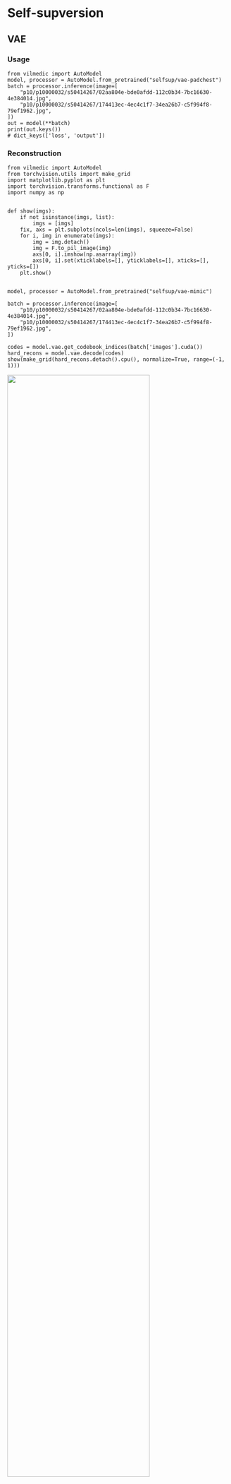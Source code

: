 # Self-supversion


## VAE

### Usage 
```
from vilmedic import AutoModel
model, processor = AutoModel.from_pretrained("selfsup/vae-padchest")
batch = processor.inference(image=[
    "p10/p10000032/s50414267/02aa804e-bde0afdd-112c0b34-7bc16630-4e384014.jpg",
    "p10/p10000032/s50414267/174413ec-4ec4c1f7-34ea26b7-c5f994f8-79ef1962.jpg",
])
out = model(**batch)
print(out.keys())
# dict_keys(['loss', 'output'])
```
### Reconstruction
```
from vilmedic import AutoModel
from torchvision.utils import make_grid
import matplotlib.pyplot as plt
import torchvision.transforms.functional as F
import numpy as np


def show(imgs):
    if not isinstance(imgs, list):
        imgs = [imgs]
    fix, axs = plt.subplots(ncols=len(imgs), squeeze=False)
    for i, img in enumerate(imgs):
        img = img.detach()
        img = F.to_pil_image(img)
        axs[0, i].imshow(np.asarray(img))
        axs[0, i].set(xticklabels=[], yticklabels=[], xticks=[], yticks=[])
    plt.show()


model, processor = AutoModel.from_pretrained("selfsup/vae-mimic")

batch = processor.inference(image=[
    "p10/p10000032/s50414267/02aa804e-bde0afdd-112c0b34-7bc16630-4e384014.jpg",
    "p10/p10000032/s50414267/174413ec-4ec4c1f7-34ea26b7-c5f994f8-79ef1962.jpg",
])

codes = model.vae.get_codebook_indices(batch['images'].cuda())
hard_recons = model.vae.decode(codes)
show(make_grid(hard_recons.detach().cpu(), normalize=True, range=(-1, 1)))
```
<img src="https://raw.githubusercontent.com/jbdel/vilmedic/main/docs/source/images/vae_mimic.png" width="80%"/>

### Models
| Name  |   dataset | Model Card | 
| ------------- |:-------------:|:-------------:|
| selfsup/vae-mimic | [mimic-cxr](https://physionet.org/content/mimic-cxr-jpg/2.0.0/)   
| selfsup/vae-indiana | [indiana](https://www.kaggle.com/raddar/chest-xrays-indiana-university/)
| selfsup/vae-padchest | [padchest](https://bimcv.cipf.es/bimcv-projects/padchest/) 



## SimCLR

### Usage 
```
from vilmedic import AutoModel
model, processor = AutoModel.from_pretrained("selfsup/simclr-mimic-64")
batch = processor.inference(image=[files/p10/p10000032/s50414267/02aa804e-bde0afdd-112c0b34-7bc16630-4e384014.jpg'])
out = model(**batch, from_training=False)
print(out.keys())
# dict_keys(['loss', 'visual'])
```

### Models
| Name  |   dataset | Model Card | 
| ------------- |:-------------:|:-------------:|
| selfsup/simclr-mimic-16 | [mimic-cxr](https://physionet.org/content/mimic-cxr-jpg/2.0.0/)   
| selfsup/simclr-mimic-32 | [mimic-cxr](https://physionet.org/content/mimic-cxr-jpg/2.0.0/)   
| selfsup/simclr-mimic-64 | [mimic-cxr](https://physionet.org/content/mimic-cxr-jpg/2.0.0/)   

## GLoRIA

### Usage 
```
from vilmedic import AutoModel
model, processor = AutoModel.from_pretrained("selfsup/gloria-chexpert")
batch = processor.inference(seq=['minimal residual atelectasis at the left lung zone'], 
                            image=['CheXpert-v1.0-small/valid/patient64545/study1/view1_frontal.jpg'])
out = model(**batch)
print(out.keys())
# dict_keys(['loss', 'global_features', 'local_features', 'word_embeddings', 'sent_embeddings'])
```
### Zero-shot classification

``` 
reports = {
    "atelectasis": ['minimal residual atelectasis at the left lung zone',
                    'minimal subsegmental atelectasis at the left lung base',
                    'trace atelectasis at the mid lung zone',
                    'mild bandlike atelectasis at the lung bases',
                    ],
    "cardiomegaly": ["cardiac silhouette size is upper limits of normal",
                     "cardiomegaly which is unchanged",
                     "mildly prominent cardiac silhouette",
                     "portable view of the chest demonstrates stable cardiomegaly",
                     ]}

image = [
    "CheXpert-v1.0-small/valid/patient64545/study1/view1_frontal.jpg",  # atelectasis
    "CheXpert-v1.0-small/valid/patient64560/study1/view1_frontal.jpg",  # atelectasis
    "CheXpert-v1.0-small/valid/patient64541/study1/view1_frontal.jpg",  # cardiomegaly
    "CheXpert-v1.0-small/valid/patient64549/study1/view1_frontal.jpg",  # cardiomegaly
]

class_similarities = []
for v in reports.values():
    batch = processor(seq=v, image=image)
    cls_similarity = model.zero_shot_classification(**batch)
    class_similarities.append(cls_similarity)

class_similarities = np.stack(class_similarities, axis=1)
if class_similarities.shape[0] > 1:
    class_similarities = (class_similarities - class_similarities.mean(axis=0)) / (class_similarities.std(axis=0))

print(pd.DataFrame(class_similarities, columns=reports.keys()))

#    atelectasis  cardiomegaly
# 0     1.126602     -0.320315
# 1    -1.598918     -1.494752
# 2     0.059104      0.996650
# 3     0.413202      0.818415
```

### Models
| Name  |   dataset | Model Card | 
| ------------- |:-------------:|:-------------:|
| [selfsup/gloria-chexpert](https://github.com/marshuang80/gloria)  | [CheXpert](https://stanfordmlgroup.github.io/competitions/chexpert/)   |  [Link]()
| [selfsup/gloria-mimic-48]()  | [mimic-cxr](https://physionet.org/content/mimic-cxr-jpg/2.0.0/)  |  [Link]()

## ConVIRT

### Usage 
```
from vilmedic import AutoModel
model, processor = AutoModel.from_pretrained("selfsup/convirt-mimic")
batch = processor.inference(seq=["no acute cardiopulmonary process"],
                            image=["files/p10/p10000032/s50414267/02aa804e-bde0afdd-112c0b34-7bc16630-4e384014.jpg"])

out = model(**batch)
print(out.keys())
# dict_keys(['loss', 'loss_l', 'loss_v', 'linguistic', 'visual'])
```

### Models
| Name  |   dataset | Model Card | 
| ------------- |:-------------:|:-------------:|
| selfsup/convirt-mimic | [mimic-cxr](https://physionet.org/content/mimic-cxr-jpg/2.0.0/)   
| selfsup/convirt-mimic-balanced | [mimic-cxr](https://physionet.org/content/mimic-cxr-jpg/2.0.0/)   
| selfsup/convirt-padchest-16 | [padchest](https://bimcv.cipf.es/bimcv-projects/padchest/)   
| selfsup/convirt-padchest-32 | [padchest](https://bimcv.cipf.es/bimcv-projects/padchest/)   
| selfsup/convirt-indiana-16 | [indiana](https://www.kaggle.com/raddar/chest-xrays-indiana-university/)   
| selfsup/convirt-indiana-32 | [indiana](https://www.kaggle.com/raddar/chest-xrays-indiana-university/)   
| selfsup/convirt-indiana-64 | [indiana](https://www.kaggle.com/raddar/chest-xrays-indiana-university/)   
